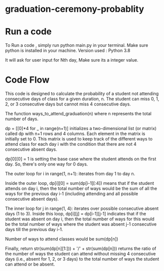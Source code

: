 # graduation-ceremony-probablity

# Run a code

To Run a code , simply run python main.py in your terminal. Make sure python is installed in your machine.
Version used : Python 3.8

It will ask for user input for Nth day, Make sure its a integer value.

# Code Flow

This code is designed to calculate the probability of a student not attending consecutive days of class for a given duration, n. The student can miss 0, 1, 2, or 3 consecutive days but cannot miss 4 consecutive days.

The function ways_to_attend_graduation(n) where n represents the total number of days.

dp = [[0]*4 for _ in range(n+1)] initializes a two-dimensional list (or matrix) called dp with n+1 rows and 4 columns. Each element in the matrix is initially set to 0. This matrix is used to keep track of the different ways to attend class for each day i with the condition that there are not 4 consecutive absent days.

dp[0][0] = 1 is setting the base case where the student attends on the first day. So, there's only one way for 0 days.

The outer loop for i in range(1, n+1): iterates from day 1 to day n.

Inside the outer loop, dp[i][0] = sum(dp[i-1][:4]) means that if the student attends on day i, then the total number of ways would be the sum of all the ways for the previous day i-1 (including attending and all possible consecutive absent days).

The inner loop for j in range(1, 4): iterates over possible consecutive absent days (1 to 3). Inside this loop, dp[i][j] = dp[i-1][j-1] indicates that if the student was absent on day i, then the total number of ways for this would be the total number of ways where the student was absent j-1 consecutive days till the previous day i-1.

Number of ways to attend classes would be sum(dp[n])

Finally, return str(sum(dp[n][1:])) + '/' + str(sum(dp[n])) returns the ratio of the number of ways the student can attend without missing 4 consecutive days (i.e., absent for 1, 2, or 3 days) to the total number of ways the student can attend or be absent.




